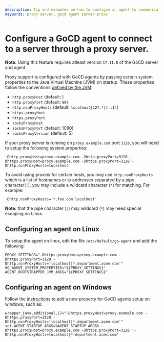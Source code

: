 ```yaml
---
description: Tip and examples on how to configue an agent to communicate with the server through a proxy server
keywords: proxy server, gocd agent server proxy
---
```


# Configure a GoCD agent to connect to a server through a proxy server.

**Note:** Using this feature requires atleast version `17.11.0` of the GoCD server and agent.

Proxy support is configured with GoCD agents by passing certain system properties to the Java Virtual Machine (JVM) on startup. These properties follow the conventions [defined by the JVM](https://docs.oracle.com/javase/8/docs/api/java/net/doc-files/net-properties.html):

* `http.proxyHost` (default: <none>)
* `http.proxyPort` (default: `80`)
* `http.nonProxyHosts` (default: `localhost|127.*|[::1]`)
* `https.proxyHost`
* `https.proxyPort`
* `socksProxyHost`
* `socksProxyPort` (default: 1080)
* `socksProxyVersion` (default: 5)

If your proxy server is running on `proxy.example.com` port `3128`, you will need to setup the following system properties:

```
-Dhttp.proxyHost=proxy.example.com -Dhttp.proxyPort=3128 -Dhttps.proxyHost=proxy.example.com -Dhttps.proxyPort=3128 -Dhttp.nonProxyHosts=localhost
```

To avoid using proxies for certain hosts, you may use `http.nonProxyHosts` which is a list of hostnames or ip addresses separated by a pipe character(`|`), you may include a wildcard character (`*`) for matching. For example:

```
-Dhttp.nonProxyHosts='*.foo.com|localhost'
```

**Note:** that the pipe character (`|`) may wildcard (`*`) may need special escaping on Linux.

## Configuring an agent on Linux

To setup the agent on linux, edit the file `/etc/default/go-agent` and add the following:

```shell
PROXY_SETTINGS="-Dhttps.proxyHost=proxy.example.com -Dhttps.proxyPort=3128 -Dhttp.nonProxyHosts='localhost|*.department.acme.com'"
GO_AGENT_SYSTEM_PROPERTIES="${PROXY_SETTINGS}"
AGENT_BOOTSTRAPPER_JVM_ARGS="${PROXY_SETTINGS}"
```

## Configuring an agent on Windows


Follow the [instructions](../install/agent/windows.html#overriding-default-startup-arguments-and-environment) to add a new property for GoCD agents setup on windows, such as:

```
wrapper.java.additional.17="-Dhttps.proxyHost=proxy.example.com -Dhttps.proxyPort=3128 -Dhttp.nonProxyHosts='localhost|*.department.acme.com'"
set.AGENT_STARTUP_ARGS=%AGENT_STARTUP_ARGS% -Dhttps.proxyHost=proxy.example.com -Dhttps.proxyPort=3128 '-Dhttp.nonProxyHosts=localhost|*.department.acme.com'
```
